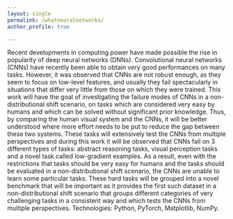 ```yaml
---
layout: single
permalink: /whatneuralnetworks/
author_profile: true

---
```


Recent developments in computing power have made possible the rise in popularity of deep neural networks (DNNs). Convolutional neural networks (CNNs) have recently been able to obtain very good performances on many tasks. However, it was observed that CNNs are not robust enough, as they seem to focus on low-level features, and usually they fail spectacularly in situations that differ very little from those on which they were trained. This work will have the goal of investigating the failure modes of CNNs in a non-distributional shift scenario, on tasks which are considered very easy by humans and which can be solved without significant prior knowledge. Thus, by comparing the human visual system and the CNNs, it will be better understood where more effort needs to be put to reduce the gap between these two systems. These tasks will extensively test the CNNs from multiple perspectives and during this work it will be observed that CNNs fail on 3 different types of tasks: abstract reasoning tasks, visual perception tasks and a novel task called low-gradient examples. As a result, even with the restrictions that tasks should be very easy for humans and the tasks should be evaluated in a non-distributional shift scenario, the CNNs are unable to learn some particular tasks. These hard tasks will be grouped into a novel benchmark that will be important as it provides the first such dataset in a non-distributional shift scenario that groups different categories of very challenging tasks in a consistent way and which tests the CNNs from multiple perspectives. Technologies: Python, PyTorch, Matplotlib, NumPy.




